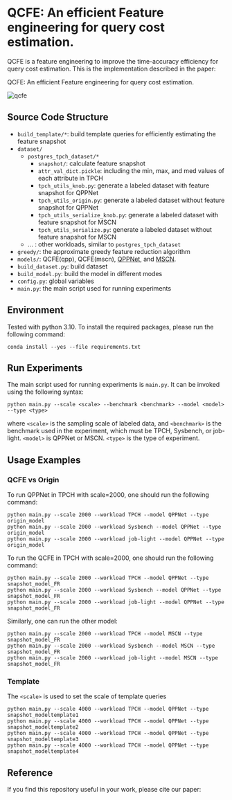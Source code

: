 # QCFE: An efficient Feature engineering for query cost estimation.

QCFE is a feature engineering to improve the time-accuracy efficiency for query cost estimation. This is the implementation described in the paper: 

QCFE: An efficient Feature engineering for query cost estimation.

![qcfe](https://typora-picpool-1314405309.cos.ap-nanjing.myqcloud.com/img/qcfe.png)

## Source Code Structure

- `build_template/*`: build template queries for efficiently estimating the feature snapshot
- `dataset/`
  - `postgres_tpch_dataset/*`
    - `snapshot/`: calculate feature snapshot
    - `attr_val_dict.pickle`: including the min, max, and med values of each attribute in TPCH
    - `tpch_utils_knob.py`: generate a labeled dataset with feature snapshot for QPPNet
    - `tpch_utils_origin.py`: generate a labeled dataset without feature snapshot for QPPNet
    - `tpch_utils_serialize_knob.py`: generate a labeled dataset with feature snapshot for MSCN
    - `tpch_utils_serialize.py`: generate a labeled dataset without feature snapshot for MSCN
  - ... : other workloads, similar to `postgres_tpch_dataset`
- `greedy/`: the approximate greedy feature reduction algorithm
- `models/`: QCFE(qpp), QCFE(mscn), [QPPNet](https://github.com/rabbit721/QPPNet), and [MSCN](https://github.com/andreaskipf/learnedcardinalities).
- `build_dataset.py`: build dataset
- `build_model.py`: build the model in different modes
- `config.py`: global variables 
- `main.py`: the main script used for running experiments

## Environment

Tested with python 3.10. To install the required packages, please run the following command:

```shell
conda install --yes --file requirements.txt
```

## Run Experiments

The main script used for running experiments is `main.py`. It can be invoked using the following syntax:

```shell
python main.py --scale <scale> --benchmark <benchmark> --model <model> --type <type>
```

where `<scale>` is the sampling scale of labeled data, and `<benchmark>` is the benchmark used in the experiment, which must be TPCH, Sysbench, or job-light. `<model>` is QPPNet or MSCN. `<type>` is the type of experiment.

## Usage Examples

### QCFE vs Origin

To run QPPNet in TPCH with scale=2000, one should run the following command: 

```shell
python main.py --scale 2000 --workload TPCH --model QPPNet --type origin_model
python main.py --scale 2000 --workload Sysbench --model QPPNet --type origin_model
python main.py --scale 2000 --workload job-light --model QPPNet --type origin_model
```

To run the QCFE in TPCH with scale=2000, one should run the following command:

```shell
python main.py --scale 2000 --workload TPCH --model QPPNet --type snapshot_model_FR
python main.py --scale 2000 --workload Sysbench --model QPPNet --type snapshot_model_FR
python main.py --scale 2000 --workload job-light --model QPPNet --type snapshot_model_FR
```

Similarly, one can run the other model:

```shell
python main.py --scale 2000 --workload TPCH --model MSCN --type snapshot_model_FR
python main.py --scale 2000 --workload Sysbench --model MSCN --type snapshot_model_FR
python main.py --scale 2000 --workload job-light --model MSCN --type snapshot_model_FR
```

### Template

The `<scale>` is used to set the scale of template queries

```shell
python main.py --scale 4000 --workload TPCH --model QPPNet --type snapshot_modeltemplate1
python main.py --scale 4000 --workload TPCH --model QPPNet --type snapshot_modeltemplate2
python main.py --scale 4000 --workload TPCH --model QPPNet --type snapshot_modeltemplate3
python main.py --scale 4000 --workload TPCH --model QPPNet --type snapshot_modeltemplate4
```

## Reference

If you find this repository useful in your work, please cite our paper:

```

```

